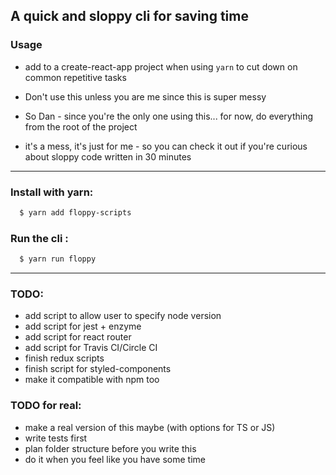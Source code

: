 ## A quick and sloppy cli for saving time

### Usage

- add to a create-react-app project when using `yarn` to cut down on common repetitive tasks

- Don't use this unless you are me since this is super messy
- So Dan - since you're the only one using this... for now, do everything from the root of the project
- it's a mess, it's just for me - so you can check it out if you're curious about sloppy code written in 30 minutes 

***

### Install with yarn:

```sh
  $ yarn add floppy-scripts
```

### Run the cli :

```sh
  $ yarn run floppy
```

***

### TODO:

- add script to allow user to specify node version 
- add script for jest + enzyme
- add script for react router
- add script for Travis CI/Circle CI
- finish redux scripts
- finish script for styled-components
- make it compatible with npm too

### TODO for real:

- make a real version of this maybe (with options for TS or JS)
- write tests first
- plan folder structure before you write this
- do it when you feel like you have some time

